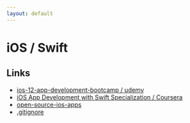 ```yaml
---
layout: default
---
```


# iOS / Swift

## Links
- [ios-12-app-development-bootcamp / udemy](https://www.udemy.com/ios-12-app-development-bootcamp/)
- [iOS App Development with Swift Specialization / Coursera](https://www.coursera.org/specializations/app-development)
- [open-source-ios-apps](https://github.com/dkhamsing/open-source-ios-apps)
- [.gitignore](https://github.com/github/gitignore/blob/master/Swift.gitignore)


